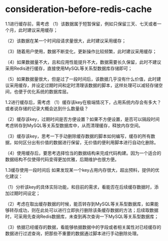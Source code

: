 # consideration-before-redis-cache
1.1进行缓存前，需考虑
（1）该数据属于短暂保留，例如只保留三天、七天或者一个月，此时建议采用缓存；

（2）该数据在某一个时间段请求量很大，此时建议采用缓存；

（3）随着用户使用，数据不断变化，更新操作比较频繁，此时建议采用缓存；

（4）如果数据量不大，且和应用性能提升不大，数据需要长久保留，此时不建议采用Redis进行缓存，直接使用MySQL等关系型数据库存储即可；

（5）如果数据量很大，但是过了一段时间后，该数据几乎没有什么价值，此时建议采用缓存，并设定过期时间和定时清理该数据的脚本，这样处理可以减轻存储空间，也便于优化系统的数据库层。

1.2进行缓存后，需考虑
（1）缓存该key在极端情况下，占用系统内存会有多大？或者说存储的记录大概会达到什么数量级？

（2）缓存该key，过期时间是否方便设置？如果不方便设置，是否可以隔段时间考虑转存到MySQL等关系型数据库中，从而清理缓存，释放内存空间。

（3）缓存该key，思考一下手动删除缓存数据的脚本如何编写，缓存的所有数据，如何区分出有价值的数据进行保留，无价值的便利用脚本进行自动化删除。

（4）使用缓存后，要思考选择恰当的数据结构来完成代码构建。因为一个适合的数据结构不仅使得代码变得更加优雅，后期维护也很方便。

1.3缓存使用一段时间后
如果发现某一个key占用内存很大，超出预料，提供的优化建议：

（1）分析该key的具体实际功能，和目前的需求，看能否在后续缓存数据时，添加过期时间设定；

（2）考虑在取出缓存数据的时候，能否转存到MySQL等关系型数据库，如果能够转存成功，则在此处可以进行立即执行删除该条缓存数据的方法；后续取数据时，可采用先查询Redis数据库，未查到再次查询一下MySQL等关系型数据库；

（3）依据已经缓存的数据，看能够依据数据中的字段或者相关属性对已经缓存的数据进行过滤查询，把那些不重要的数据通过脚本进行手动删除处理。
